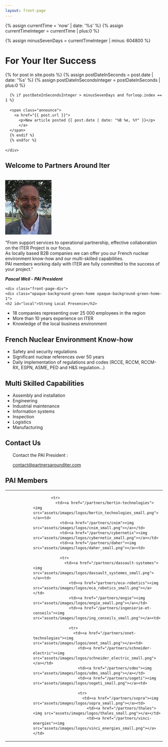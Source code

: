 ```yaml
---
layout: front-page
---
```


 {% assign currentTime = 'now' | date: '%s' %}
  {% assign currentTimeInteger = currentTime | plus:0 %}

  {% assign minusSevenDays = currentTimeInteger | minus: 604800 %}

<!--<p id="jstime"></p>
  <script type="text/javascript">
  var d = new Date();
  var e = d.getTime();
  var p = "<p>" + e + "</p>"</script>
  <script type="text/javascript">
  document.getElementById("jstime").innerHTML = p;
  </script>
 
  <p>Current Time in seconds = {{ currentTime }}</p>

  <p>Current seconds - 7 days: {{'now' | date: "%s" | minus : 604800 | date: "%s" }}</p>
 
  <p>Variable value = {{ currentTime | minus: 604800 }} </p>

  <p>New variable = {{ minusSevenDays }}</p>-->

<div class="front-page-hero">
    <div class="front-page-welcome">
      <h1>For Your Iter Success</h1>
      {% for post in site.posts %}
      {% assign postDateInSeconds = post.date | date: '%s' %}
      {% assign postDateInSecondsInteger = postDateInSeconds | plus:0 %}

      {% if postDateInSecondsInteger > minusSevenDays and forloop.index == 1 %}

      <span class="announce">
        <a href="{{ post.url }}">
          <p>New article posted {{ post.date | date: "%B %e, %Y" }}</p>
          </a>
      </span>
      {% endif %}
      {% endfor %}

    </div>
</div>

<div class="container">
<section class="intro">
  <h2 class="slogan">Welcome to Partners Around Iter</h2>
  <br>
  <div class="president-photo"><img src="/assets/images/president.jpg" alt="Photo of PAI President"/></div>

  <div class="intro-text"><p>&quot;From support services to operational partnership, effective collaboration on the ITER Project is our focus.<br>As locally based B2B companies we can offer you our French nuclear environment know-how and our multi-skilled capabilities.<br>
PAI members working daily with ITER are fully committed to the success of your project.&quot;</p>
  <cite><strong>Pascal Weil - PAI President</strong></cite></div>
</section>

<section class="front-page-marketing">

    <div class="front-page-div">
    <div class="opaque-background-green-home opaque-background-green-home-1">
    <h2 id="local">Strong Local Presence</h2>
  </div>
    <ul>
      <li>18 companies representing over 25 000 employees in the region</li>
      <li>More than 10 years experience on ITER</li>
      <li>Knowledge of the local business environment</li>
    </ul>
  </div>
  <div class="front-page-div">
    <div class="opaque-background-green-home">
    <h2 id="nuclear">French Nuclear Environment Know-how</h2>
  </div>
    <ul>
      <li>Safety and security regulations</li>
      <li>Significant nuclear references over 50 years</li>
      <li>Daily implementation of regulations and codes (RCCE, RCCM, <emp>RCCM-RX</emp>, ESPN, <emp>ASME, PED and H&S regulation</emp>...)</li>
    </ul>
  </div>
  <div class="front-page-div front-page-div-3">
    <div class="opaque-background-green-home opaque-background-green-home-3">
      <h2 id="multiskilled">Multi Skilled Capabilities</h2>
    </div>
    <ul>
      <li>Assembly and installation</li>
      <li>Engineering</li>
      <li>Industrial maintenance</li>
      <li>Information systems</li>
      <li>Inspection</li>
      <li>Logistics</li>
      <li>Manufacturing</li>
    </ul>
  </div>
</section>

<section class="front-page-info">
  <div class="opaque-background-green-2">
    <h2>Contact Us</h2>
  </div>
  <div class="front-page-info-points">
    <ul>
    <p>Contact the PAI President :</p>
    <a href="mailto:contact@partnersarounditer.com">contact@partnersarounditer.com</a>
    <br>
  </ul>
  </div>
</section>

<section class="front-page-logos">
  <div class="opaque-background-green-2">
    <h2>PAI Members</h2>
  </div>
  <div class="front-page-info-points">
    <div class="table-inner">
      <table class="home-page-table">
        <tr>
          <td><a href="/partners/airliquide"><img src="assets/images/logos/air_liquide_small.png"></a><td>
            <td><a href="/partners/altran"><img src="assets/images/logos/altran_small.png"></a></td>
            <td><a href="/partners/apave"><img src="assets/images/logos/apave_small.png"></a></td>
            <td><a href="/partners/areva"><img src="assets/images/logos/areva_small.png"></a><td>
            
            <tr>
              <td><a href="/partners/bertin-technologies"><img src="assets/images/logos/bertin_technologies_small.png"></a><td>
                <td><a href="/partners/cnim"><img src="assets/images/logos/cnim_small.png"></a></td>
                <td><a href="/partners/cybernetix"><img src="assets/images/logos/cybernetix_small.png"></a></td>
                <td><a href="/partners/daher"><img src="assets/images/logos/daher_small.png"></a><td>
                
                <tr>
                  <td><a href="/partners/dassault-systemes"><img src="assets/images/logos/dassault_systemes_small.png"></a><td>
                    <td><a href="partners/eca-robotics"><img src="assets/images/logos/eca_robotics_small.png"></a></td>
                    <td><a href="/partners/engie"><img src="assets/images/logos/engie_small.png"></a></td>
                    <td><a href="/partners/ingenierie-et-conseils"><img src="assets/images/logos/ing_conseils_small.png"></a><td>
                    
                    <tr>
                      <td><a href="/partners/onet-technologies"><img src="assets/images/logos/onet_small.png"></a><td>
                        <td><a href="/partners/schneider-electric"><img src="assets/images/logos/schneider_electric_small.png"></a></td>
                        <td><a href="/partners/sdms"><img src="assets/images/logos/sdms_small.png"></a></td>
                        <td><a href="/partners/sogeti"><img src="assets/images/logos/sogeti_small.png"></a><td>
                        
                        <tr>
                          <td><a href="/partners/sopra"><img src="assets/images/logos/sopra_small.png"></a><td>
                            <td><a href="/partners/thales"><img src="assets/images/logos/thales_small.png"></a></td>
                            <td><a href="/partners/vinci-energies"><img src="assets/images/logos/vinci_energies_small.png"></a></td>
        